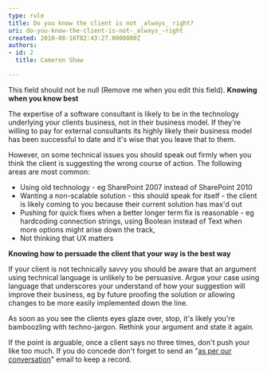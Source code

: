 ```yaml
---
type: rule
title: Do you know the client is not _always_ right?
uri: do-you-know-the-client-is-not-_always_-right
created: 2010-08-16T02:43:27.0000000Z
authors:
- id: 2
  title: Cameron Shaw

---
```


 This field should not be null (Remove me when you edit this field). 
**Knowing when you know best**

 The expertise of a software consultant is likely to be in the technology underlying your clients business, not in their business model. If they're willing to pay for external consultants its highly likely their business model has been successful to date and it's wise that you leave that to them.

 However, on some technical issues you should speak out firmly when you think the client is suggesting the wrong course of action. The following areas are most common:

- Using old technology - eg SharePoint 2007 instead of SharePoint 2010
- Wanting a non-scalable solution - this should speak for itself - the client is likely coming to you because their current solution has max'd out
- Pushing for quick fixes when a better longer term fix is reasonable - eg hardcoding connection strings, using Boolean instead of Text when more options might arise down the track,
- Not thinking that UX matters


**Knowing how to persuade the client that your way is the best way**

 If your client is not technically savvy you should be aware that an argument using technical language is unlikely to be persuasive. Argue your case using language that underscores your understand of how your suggestion will improve their business, eg by future proofing the solution or allowing changes to be more easily implemented down the line.

 As soon as you see the clients eyes glaze over, stop, it's likely you're bamboozling with techno-jargon. Rethink your argument and state it again. 

 If the point is arguable, once a client says no three times, don't push your like too much. If you do concede don't forget to send an "[as per our conversation](/Standards/Management/RulesToHappyClients/Pages/DoYouAlwaysSendAnAsPerOurConversationEmail.aspx)" email to keep a record.

